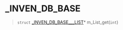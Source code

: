 # _INVEN_DB_BASE
 
> `struct` [_INVEN_DB_BASE___LIST](lua/classes/_INVEN_DB_BASE___LIST.md)* m_List_get(`int`)
 
